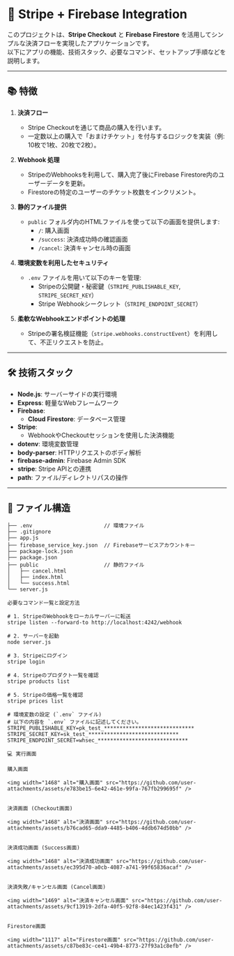 # 🛒 Stripe + Firebase Integration

このプロジェクトは、**Stripe Checkout** と **Firebase Firestore** を活用してシンプルな決済フローを実現したアプリケーションです。  
以下にアプリの機能、技術スタック、必要なコマンド、セットアップ手順などを説明します。

---

## 📚 特徴

1. **決済フロー**
   - Stripe Checkoutを通じて商品の購入を行います。
   - 一定数以上の購入で「おまけチケット」を付与するロジックを実装（例: 10枚で1枚、20枚で2枚）。

2. **Webhook 処理**
   - StripeのWebhooksを利用して、購入完了後にFirebase Firestore内のユーザーデータを更新。
   - Firestoreの特定のユーザーのチケット枚数をインクリメント。

3. **静的ファイル提供**
   - `public` フォルダ内のHTMLファイルを使って以下の画面を提供します:
     - `/`: 購入画面
     - `/success`: 決済成功時の確認画面
     - `/cancel`: 決済キャンセル時の画面

4. **環境変数を利用したセキュリティ**
   - `.env` ファイルを用いて以下のキーを管理:
     - Stripeの公開鍵・秘密鍵（`STRIPE_PUBLISHABLE_KEY`, `STRIPE_SECRET_KEY`）
     - Stripe Webhookシークレット（`STRIPE_ENDPOINT_SECRET`）

5. **柔軟なWebhookエンドポイントの処理**
   - Stripeの署名検証機能（`stripe.webhooks.constructEvent`）を利用して、不正リクエストを防止。

---

## 🛠 技術スタック

- **Node.js**: サーバーサイドの実行環境
- **Express**: 軽量なWebフレームワーク
- **Firebase**:
  - **Cloud Firestore**: データベース管理
- **Stripe**:
  - WebhookやCheckoutセッションを使用した決済機能
- **dotenv**: 環境変数管理
- **body-parser**: HTTPリクエストのボディ解析
- **firebase-admin**: Firebase Admin SDK
- **stripe**: Stripe APIとの連携
- **path**: ファイル/ディレクトリパスの操作

---

## 🔧 ファイル構造

```plaintext
├── .env                       // 環境ファイル
├── .gitignore
├── app.js
├── firebase_service_key.json  // Firebaseサービスアカウントキー
├── package-lock.json
├── package.json
├── public                     // 静的ファイル
│   ├── cancel.html
│   ├── index.html
│   └── success.html
└── server.js

必要なコマンド一覧と設定方法

# 1. StripeのWebhookをローカルサーバーに転送
stripe listen --forward-to http://localhost:4242/webhook

# 2. サーバーを起動
node server.js

# 3. Stripeにログイン
stripe login

# 4. Stripeのプロダクト一覧を確認
stripe products list

# 5. Stripeの価格一覧を確認
stripe prices list

# 環境変数の設定 (`.env` ファイル)
# 以下の内容を `.env` ファイルに記述してください。
STRIPE_PUBLISHABLE_KEY=pk_test_*****************************
STRIPE_SECRET_KEY=sk_test_*****************************
STRIPE_ENDPOINT_SECRET=whsec_*****************************

💻 実行画面

購入画面

<img width="1468" alt="購入画面" src="https://github.com/user-attachments/assets/e783be15-6e42-461e-99fa-767fb299695f" />


決済画面 (Checkout画面)

<img width="1468" alt="決済画面" src="https://github.com/user-attachments/assets/b76cad65-dda9-4485-b406-4ddb674d50bb" />


決済成功画面 (Success画面)

<img width="1468" alt="決済成功画面" src="https://github.com/user-attachments/assets/ec395d70-a0cb-4087-a741-99f65836acaf" />


決済失敗/キャンセル画面 (Cancel画面)

<img width="1469" alt="決済キャンセル画面" src="https://github.com/user-attachments/assets/9cf13919-2dfa-40f5-92f8-84ec1423f431" />


Firestore画面

<img width="1117" alt="Firestore画面" src="https://github.com/user-attachments/assets/c87be83c-ce41-49b4-8773-27f93a1c8efb" />
```

